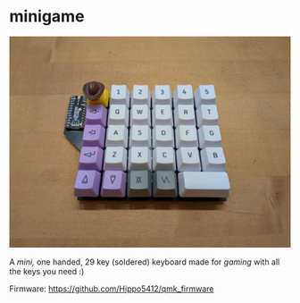 # minigame

![Image of keyboard](https://github.com/Hippo5412/minigame/blob/main/pictures/minigame.jpg "keyboard")


A *mini,* one handed, 29 key (soldered) keyboard made for *gaming* with all the keys you need :)

Firmware:
https://github.com/Hippo5412/qmk_firmware
